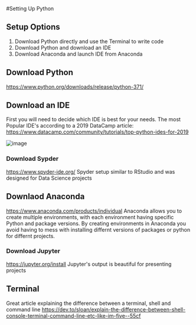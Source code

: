 #Setting Up Python 

## Setup Options 
1. Download Python directly and use the Terminal to write code
2. Download Python and download an IDE 
3. Download Anaconda and launch IDE from Anaconda 

## Download Python
https://www.python.org/downloads/release/python-371/

## Download an IDE 
First you will need to decide which IDE is best for your needs. 
The most Popular IDE's according to a 2019 DataCamp article: https://www.datacamp.com/community/tutorials/top-python-ides-for-2019

![image](https://user-images.githubusercontent.com/28680575/104382910-fbec6f00-54fc-11eb-9a67-9431368822e7.png)

### Download Sypder
https://www.spyder-ide.org/
Spyder setup similar to RStudio and was designed for Data Science projects 

## Downlaod Anaconda 
https://www.anaconda.com/products/individual
Anaconda allows you to create multiple environments, with each environment having specific Python and package versions. 
By creating environments in Anaconda you avoid having to mess with installing differnt versions of packages or python for differnt projects. 

### Download Jupyter
https://jupyter.org/install
Jupyter's output is beautiful for presenting projects

## Terminal 
Great article explaining the difference between a terminal, shell and command line 
https://dev.to/sloan/explain-the-difference-between-shell-console-terminal-command-line-etc-like-im-five--55cf
